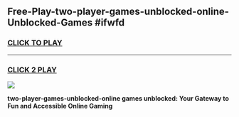 
## Free-Play-two-player-games-unblocked-online-Unblocked-Games #ifwfd
<h3>
<a href="https://news.freeplayer.one?title=two-player-games-unblocked-online&ref=8M">CLICK TO PLAY</a></h3>
<hr>

<h3>
<a href="https://news.freeplayer.one?title=two-player-games-unblocked-online&ref=8M">CLICK 2 PLAY</a>
  
</h3>

<a href="https://news.freeplayer.one?title=two-player-games-unblocked-online&ref=8M"><img src="https://clearcache.store/games.png"></a>


**two-player-games-unblocked-online games unblocked: Your Gateway to Fun and Accessible Online Gaming**
